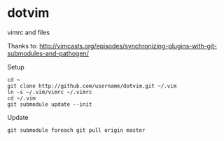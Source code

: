 dotvim
======

vimrc and files


Thanks to: http://vimcasts.org/episodes/synchronizing-plugins-with-git-submodules-and-pathogen/

Setup
```
cd ~
git clone http://github.com/username/dotvim.git ~/.vim
ln -s ~/.vim/vimrc ~/.vimrc
cd ~/.vim
git submodule update --init
```

Update
```
git submodule foreach git pull origin master
```
